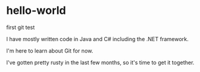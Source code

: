 # hello-world
first git test

I have mostly written code in Java and C# including the .NET framework.

I'm here to learn about Git for now.

I've gotten pretty rusty in the last few months, so it's time to get it together.
